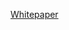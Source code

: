 <script context="module">
  export const prerender = true;
</script>
[Whitepaper](/docs/whitepaper)
